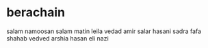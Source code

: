 # berachain
salam
namoosan salam
matin
leila
vedad
amir
salar
hasani
sadra
fafa
shahab
vedved
arshia
hasan
eli
nazi
